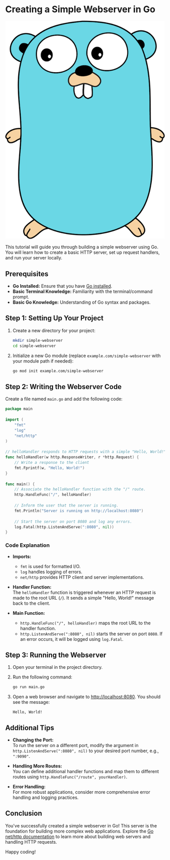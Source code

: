 # Creating a Simple Webserver in Go

![Webserver Illustration](/static/img/go_mascot.png)

This tutorial will guide you through building a simple webserver using Go. You will learn how to create a basic HTTP server, set up request handlers, and run your server locally.

## Prerequisites

- **Go Installed:** Ensure that you have [Go installed](https://golang.org/dl/).
- **Basic Terminal Knowledge:** Familiarity with the terminal/command prompt.
- **Basic Go Knowledge:** Understanding of Go syntax and packages.

## Step 1: Setting Up Your Project

1. Create a new directory for your project:

   ```bash
   mkdir simple-webserver
   cd simple-webserver
   ```

2. Initialize a new Go module (replace `example.com/simple-webserver` with your module path if needed):

   ```bash
   go mod init example.com/simple-webserver
   ```

## Step 2: Writing the Webserver Code

Create a file named `main.go` and add the following code:

```go
package main

import (
	"fmt"
	"log"
	"net/http"
)

// helloHandler responds to HTTP requests with a simple "Hello, World!" message.
func helloHandler(w http.ResponseWriter, r *http.Request) {
	// Write a response to the client
	fmt.Fprintf(w, "Hello, World!")
}

func main() {
	// Associate the helloHandler function with the "/" route.
	http.HandleFunc("/", helloHandler)

	// Inform the user that the server is running.
	fmt.Println("Server is running on http://localhost:8080")

	// Start the server on port 8080 and log any errors.
	log.Fatal(http.ListenAndServe(":8080", nil))
}
```

### Code Explanation

- **Imports:**

    - `fmt` is used for formatted I/O.
    - `log` handles logging of errors.
    - `net/http` provides HTTP client and server implementations.

- **Handler Function:**\
  The `helloHandler` function is triggered whenever an HTTP request is made to the root URL (`/`). It sends a simple "Hello, World!" message back to the client.

- **Main Function:**

    - `http.HandleFunc("/", helloHandler)` maps the root URL to the handler function.
    - `http.ListenAndServe(":8080", nil)` starts the server on port `8080`. If an error occurs, it will be logged using `log.Fatal`.

## Step 3: Running the Webserver

1. Open your terminal in the project directory.

2. Run the following command:

   ```bash
   go run main.go
   ```

3. Open a web browser and navigate to [http://localhost:8080](http://localhost:8080). You should see the message:

   ```
   Hello, World!
   ```

## Additional Tips

- **Changing the Port:**\
  To run the server on a different port, modify the argument in `http.ListenAndServe(":8080", nil)` to your desired port number, e.g., `":9090"`.

- **Handling More Routes:**\
  You can define additional handler functions and map them to different routes using `http.HandleFunc("/route", yourHandler)`.

- **Error Handling:**\
  For more robust applications, consider more comprehensive error handling and logging practices.

## Conclusion

You've successfully created a simple webserver in Go! This server is the foundation for building more complex web applications. Explore the [Go net/http documentation](https://golang.org/pkg/net/http/) to learn more about building web servers and handling HTTP requests.

Happy coding!

